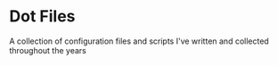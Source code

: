 Dot Files
====

A collection of configuration files and scripts I've written and
collected throughout the years
